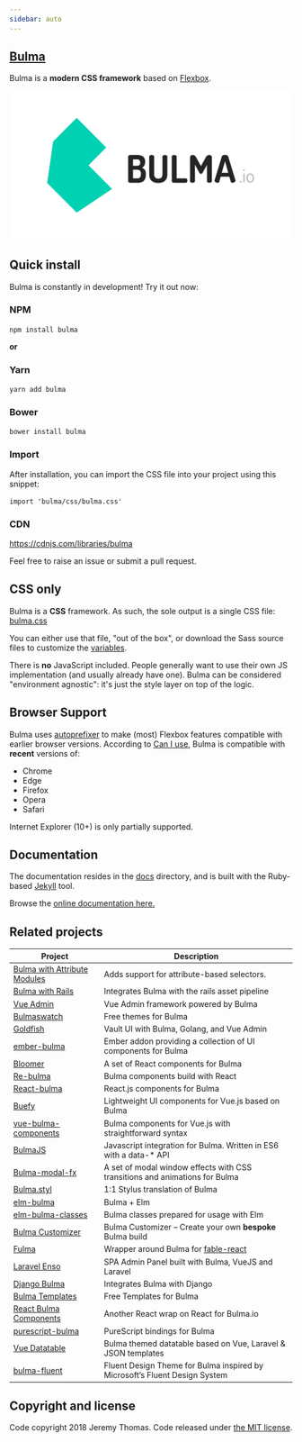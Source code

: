 ```yaml
---
sidebar: auto
---
```


## [Bulma](https://bulma.io/)

Bulma is a **modern CSS framework** based on [Flexbox](https://developer.mozilla.org/en-US/docs/Web/CSS/CSS_Flexible_Box_Layout/Using_CSS_flexible_boxes).

![Bulma: a Flexbox CSS framework](https://raw.githubusercontent.com/jgthms/bulma/master/docs/images/bulma-banner.png) 

## Quick install

Bulma is constantly in development! Try it out now:

### NPM

```
npm install bulma
```

**or**

### Yarn

```
yarn add bulma
```

### Bower

```
bower install bulma
```

### Import

After installation, you can import the CSS file into your project using this snippet:

```
import 'bulma/css/bulma.css'
```

### CDN

<https://cdnjs.com/libraries/bulma>

Feel free to raise an issue or submit a pull request.

## CSS only

Bulma is a **CSS** framework. As such, the sole output is a single CSS file: [bulma.css](https://github.com/jgthms/bulma/blob/master/css/bulma.css)

You can either use that file, "out of the box", or download the Sass source files to customize the [variables](https://bulma.io/documentation/overview/variables/).

There is **no** JavaScript included. People generally want to use their own JS implementation (and usually already have one). Bulma can be considered "environment agnostic": it's just the style layer on top of the logic.

## Browser Support

Bulma uses [autoprefixer](https://github.com/postcss/autoprefixer) to make (most) Flexbox features compatible with earlier browser versions. According to [Can I use](https://caniuse.com/#feat=flexbox), Bulma is compatible with **recent** versions of:

- Chrome
- Edge
- Firefox
- Opera
- Safari

Internet Explorer (10+) is only partially supported.

## Documentation

The documentation resides in the [docs](https://github.com/jgthms/bulma/blob/master/docs) directory, and is built with the Ruby-based [Jekyll](https://jekyllrb.com/) tool.

Browse the [online documentation here.](https://bulma.io/documentation/overview/start/)

## Related projects

| Project                                                      | Description                                                  |
| ------------------------------------------------------------ | ------------------------------------------------------------ |
| [Bulma with Attribute Modules](https://github.com/j5bot/bulma-attribute-selectors) | Adds support for attribute-based selectors.                  |
| [Bulma with Rails](https://github.com/joshuajansen/bulma-rails) | Integrates Bulma with the rails asset pipeline               |
| [Vue Admin](https://github.com/vue-bulma/vue-admin)          | Vue Admin framework powered by Bulma                         |
| [Bulmaswatch](https://github.com/jenil/bulmaswatch)          | Free themes for Bulma                                        |
| [Goldfish](https://github.com/Caiyeon/goldfish)              | Vault UI with Bulma, Golang, and Vue Admin                   |
| [ember-bulma](https://github.com/open-tux/ember-bulma)       | Ember addon providing a collection of UI components for Bulma |
| [Bloomer](https://bloomer.js.org/)                           | A set of React components for Bulma                          |
| [Re-bulma](https://github.com/bokuweb/re-bulma)              | Bulma components build with React                            |
| [React-bulma](https://github.com/kulakowka/react-bulma)      | React.js components for Bulma                                |
| [Buefy](https://buefy.github.io/)                            | Lightweight UI components for Vue.js based on Bulma          |
| [vue-bulma-components](https://github.com/vouill/vue-bulma-components) | Bulma components for Vue.js with straightforward syntax      |
| [BulmaJS](https://github.com/VizuaaLOG/BulmaJS)              | Javascript integration for Bulma. Written in ES6 with a data-* API |
| [Bulma-modal-fx](https://github.com/postare/bulma-modal-fx)  | A set of modal window effects with CSS transitions and animations for Bulma |
| [Bulma.styl](https://github.com/log1x/bulma.styl)            | 1:1 Stylus translation of Bulma                              |
| [elm-bulma](https://github.com/surprisetalk/elm-bulma)       | Bulma + Elm                                                  |
| [elm-bulma-classes](https://github.com/ahstro/elm-bulma-classes) | Bulma classes prepared for usage with Elm                    |
| [Bulma Customizer](https://bulma-customizer.bstash.io/)      | Bulma Customizer – Create your own **bespoke** Bulma build   |
| [Fulma](https://mangelmaxime.github.io/Fulma/)               | Wrapper around Bulma for [fable-react](https://github.com/fable-compiler/fable-react) |
| [Laravel Enso](https://github.com/laravel-enso/enso)         | SPA Admin Panel built with Bulma, VueJS and Laravel          |
| [Django Bulma](https://github.com/timonweb/django-bulma)     | Integrates Bulma with Django                                 |
| [Bulma Templates](https://github.com/dansup/bulma-templates) | Free Templates for Bulma                                     |
| [React Bulma Components](https://github.com/couds/react-bulma-components) | Another React wrap on React for Bulma.io                     |
| [purescript-bulma](https://github.com/sectore/purescript-bulma) | PureScript bindings for Bulma                                |
| [Vue Datatable](https://github.com/laravel-enso/vuedatatable) | Bulma themed datatable based on Vue, Laravel & JSON templates |
| [bulma-fluent](https://mubaidr.github.io/bulma-fluent/)      | Fluent Design Theme for Bulma inspired by Microsoft’s Fluent Design System |

## Copyright and license

Code copyright 2018 Jeremy Thomas. Code released under [the MIT license](https://github.com/jgthms/bulma/blob/master/LICENSE).

